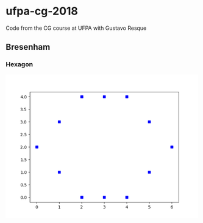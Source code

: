 # ufpa-cg-2018
Code from the CG course at UFPA with Gustavo Resque

## Bresenham
### Hexagon
![Hexagon](https://raw.githubusercontent.com/alantsv/ufpa-cg-2018/master/img/hexagon.png)
